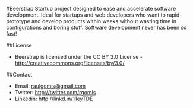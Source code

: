 #Beerstrap
Startup project designed to ease and accelerate software development.
Ideal for startups and web developers who want to rapid-prototype and develop products within weeks without wasting time in configurations and boring stuff.
Software development never has been so fast!

##License
- Beerstrap is licensed under the CC BY 3.0 License - http://creativecommons.org/licenses/by/3.0/

##Contact
- Email: raulgomis@gmail.com
- Twitter: http://twitter.com/rgomis
- Linkedin: http://linkd.in/11eyTDE
